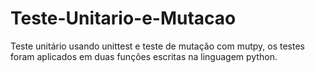 # Teste-Unitario-e-Mutacao
Teste unitário usando unittest e teste de mutação com mutpy, os testes foram aplicados em duas funções escritas na linguagem python.
